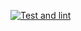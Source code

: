 [![Test and lint](https://github.com/p14n/fubsub/actions/workflows/main-check.yaml/badge.svg)](https://github.com/p14n/fubsub/actions/workflows/main-check.yaml)
